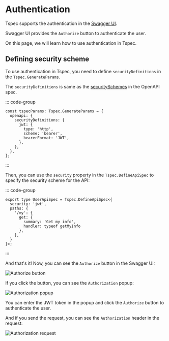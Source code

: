 # Authentication

Tspec supports the authentication in the [Swagger UI](https://swagger.io/tools/swagger-ui/).

Swagger UI provides the `Authorize` button to authenticate the user.

On this page, we will learn how to use authentication in Tspec.

## Defining security scheme

To use authentication in Tspec, you need to define `securityDefinitions` in the `Tspec.GenerateParams`.

The `securityDefinitions` is same as the [securitySchemes](https://swagger.io/docs/specification/authentication/) in the OpenAPI spec.

::: code-group
```ts[index.ts]{3}
const tspecParams: Tspec.GenerateParams = {
  openapi: {
    securityDefinitions: {
      jwt: {
        type: 'http',
        scheme: 'bearer',
        bearerFormat: 'JWT',
      },
    },
  },
};
```
:::

Then, you can use the `security` property in the `Tspec.DefineApiSpec` to specify the security scheme for the API:

::: code-group
```ts[index.ts]{2}
export type UserApiSpec = Tspec.DefineApiSpec<{
  security: 'jwt',
  paths: {
    '/my': {
      get: {
        summary: 'Get my info',
        handler: typeof getMyInfo
      },
    },
  }
}>;
```
:::

And that's it! Now, you can see the `Authorize` button in the Swagger UI:

![Authorize button](/assets/images/authorize-button.png)

If you click the button, you can see the `Authorization` popup:

![Authorization popup](/assets/images/authorization-popup.png)

You can enter the JWT token in the popup and click the `Authorize` button to authenticate the user.

And if you send the request, you can see the `Authorization` header in the request:

![Authorization request](/assets/images/authorization-request.png)
